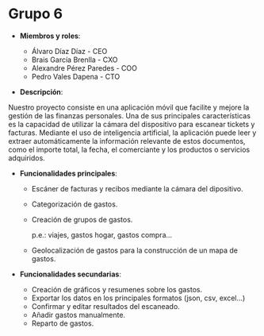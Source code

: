 # Grupo 6
- **Miembros y roles**:

  - Álvaro Díaz Díaz - CEO
  - Brais García Brenlla - CXO
  - Alexandre Pérez Paredes - COO
  - Pedro Vales Dapena - CTO


- **Descripción**:
  
Nuestro proyecto consiste en una aplicación móvil que facilite y mejore la gestión de las finanzas personales. Una de sus principales características es la capacidad de utilizar la cámara del dispositivo para escanear tickets y facturas. Mediante el uso de inteligencia artificial, la aplicación puede leer y extraer automáticamente la información relevante de estos documentos, como el importe total, la fecha, el comerciante y los productos o servicios adquiridos.

- **Funcionalidades principales**:

  - Escáner de facturas y recibos mediante la cámara del dipositivo.
  - Categorización de gastos.
  - Creación de grupos de gastos.

    p.e.: viajes, gastos hogar, gastos compra...
  - Geolocalización de gastos para la construcción de un mapa de gastos.

- **Funcionalidades secundarias**:

  - Creación de gráficos y resumenes sobre los gastos.
  - Exportar los datos en los principales formatos (json, csv, excel...)
  - Confirmar y editar resultados del escaneado.
  - Añadir gastos manualmente.
  - Reparto de gastos.

    
